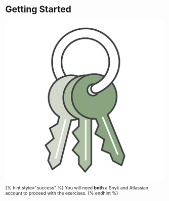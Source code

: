 # Getting Started

![](../../../../../.gitbook/assets/keys.png)

{% hint style="success" %}
You will need **both** a Snyk and Atlassian account to proceed with the exercises.
{% endhint %}

